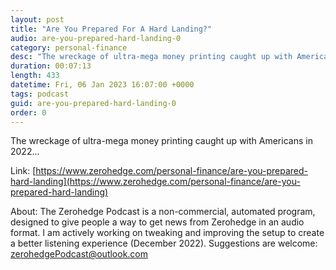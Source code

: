 ```yaml
---
layout: post
title: "Are You Prepared For A Hard Landing?"
audio: are-you-prepared-hard-landing-0
category: personal-finance
desc: "The wreckage of ultra-mega money printing caught up with Americans in 2022..."
duration: 00:07:13
length: 433
datetime: Fri, 06 Jan 2023 16:07:00 +0000
tags: podcast
guid: are-you-prepared-hard-landing-0
order: 0
---
```

The wreckage of ultra-mega money printing caught up with Americans in 2022...

Link: [https://www.zerohedge.com/personal-finance/are-you-prepared-hard-landing](https://www.zerohedge.com/personal-finance/are-you-prepared-hard-landing)

About: The Zerohedge Podcast is a non-commercial, automated program, designed to give people a way to get news from Zerohedge in an audio format.  I am actively working on tweaking and improving the setup to create a better listening experience (December 2022).  Suggestions are welcome: [zerohedgePodcast@outlook.com](mailto:zerohedgePodcast@outlook.com)